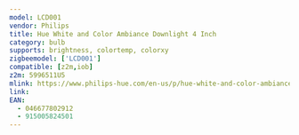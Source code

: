 ```yaml
---
model: LCD001
vendor: Philips
title: Hue White and Color Ambiance Downlight 4 Inch
category: bulb
supports: brightness, colortemp, colorxy
zigbeemodel: ['LCD001']
compatible: [z2m,iob]
z2m: 5996511U5
mlink: https://www.philips-hue.com/en-us/p/hue-white-and-color-ambiance-downlight-4-inch/5996511U5
link:
EAN:
  - 046677802912
  - 915005824501
---
```

